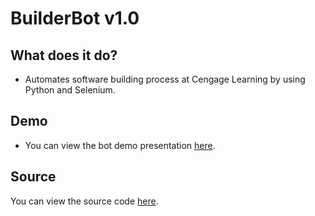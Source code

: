 # BuilderBot v1.0

## What does it do?
* Automates software building process at Cengage Learning by using Python and Selenium.

## Demo
* You can view the bot demo presentation [here](https://cengage.zoom.us/recording/play/zdYJqM7eiqkfsNdxHzgPMfJ4iAkDue_TbG4obGTZct8mr7N8TEoFZeU6YDrtozSX).

## Source
You can view the source code [here](/source).